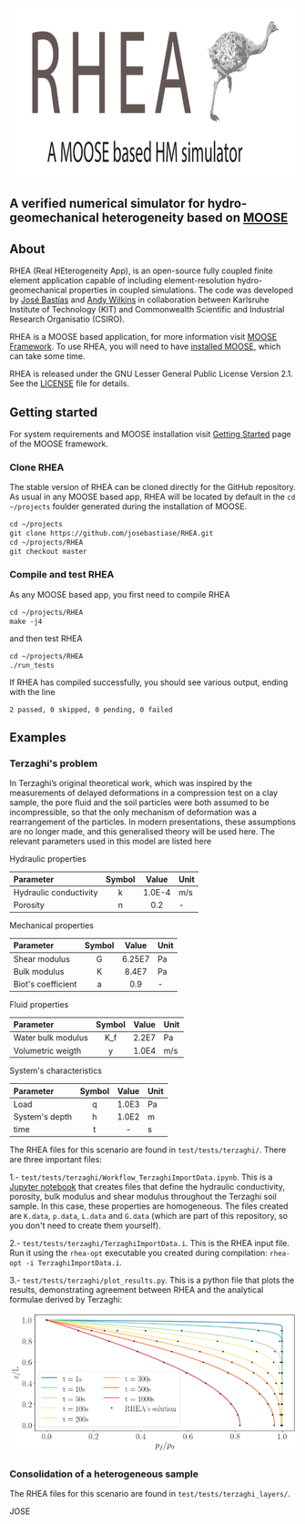 <p align="center">
 <img src="images/RHEA1.png" width="1200" height="300">
</p>

## A verified numerical simulator for hydro-geomechanical heterogeneity based on [MOOSE](https://mooseframework.inl.gov/)


## About

RHEA (Real HEterogeneity App), is an open-source fully coupled finite element application capable of including element-resolution hydro-geomechanical properties in coupled simulations. The code was developed by [José Bastías](https://ingeo.agw.kit.edu/21_99.php) and [Andy Wilkins](https://research.csiro.au/mgt/andy-wilkins/) in collaboration between Karlsruhe Institute of Technology (KIT) and Commonwealth Scientific and Industrial Research Organisatio (CSIRO).

RHEA is a MOOSE based application, for more information visit [MOOSE Framework](https://mooseframework.inl.gov/). To use RHEA, you will need to have [installed MOOSE](https://mooseframework.inl.gov/getting_started/installation/index.html), which can take some time.

RHEA is released under the GNU Lesser General Public License Version 2.1.  See the [LICENSE](LICENSE) file for details.

## Getting started

For system requirements and MOOSE installation visit [Getting Started](https://mooseframework.inl.gov/getting_started/installation/index.html) page of the MOOSE framework.

### Clone RHEA

The stable version of RHEA can be cloned directly for the GitHub repository. As usual in any MOOSE based app, RHEA will be located by default in the `cd ~/projects` foulder generated during the installation of MOOSE.

```
cd ~/projects
git clone https://github.com/josebastiase/RHEA.git
cd ~/projects/RHEA
git checkout master
```

### Compile and test RHEA

As any MOOSE based app, you first need to compile RHEA 

```
cd ~/projects/RHEA
make -j4
```

and then test RHEA

```
cd ~/projects/RHEA
./run_tests
```
If RHEA has compiled successfully, you should see various output, ending with the line

```
2 passed, 0 skipped, 0 pending, 0 failed
```

## Examples

### Terzaghi's problem

In Terzaghi’s original theoretical work, which was inspired by the measurements of delayed deformations in a compression test on a clay sample, the pore fluid and the soil particles were both assumed to be incompressible, so that the only mechanism of deformation was a rearrangement of the particles. In modern presentations, these assumptions are no longer made, and this generalised theory will be used here. The relevant parameters used in this model are listed here

Hydraulic properties

| Parameter | Symbol | Value | Unit | 
| :--- | :---: | :---:         |:---| 
| Hydraulic conductivity | k | 1.0E-4  | m/s |
| Porosity | n | 0.2 | - |

Mechanical properties

| Parameter | Symbol | Value | Unit | 
| :--- | :---: | :---:         |:---| 
| Shear modulus | G | 6.25E7 | Pa |
| Bulk modulus| K | 8.4E7 | Pa |
| Biot's coefficient | a | 0.9 | - |

Fluid properties

| Parameter | Symbol | Value | Unit | 
| :--- | :---: | :---:         |:---| 
| Water bulk modulus| K_f | 2.2E7 | Pa |
| Volumetric weigth | y | 1.0E4 | m/s  |

System's characteristics

| Parameter | Symbol | Value | Unit | 
| :--- | :---: | :---:         |:---| 
| Load| q | 1.0E3 | Pa |
| System's depth | h | 1.0E2 | m |
| time| t | - | s |

The RHEA files for this scenario are found in `test/tests/terzaghi/`.  There are three important files:

1.-  `test/tests/terzaghi/Workflow_TerzaghiImportData.ipynb`.  This is a [Jupyter notebook](https://jupyter.org/) that creates files that define the hydraulic conductivity, porosity, bulk modulus and shear modulus throughout the Terzaghi soil sample.  In this case, these properties are homogeneous.  The files created are `K.data`, `p.data`, `L.data` and `G.data` (which are part of this repository, so you don't need to create them yourself).

2.- `test/tests/terzaghi/TerzaghiImportData.i`.  This is the RHEA input file.  Run it using the `rhea-opt` executable you created during compilation: `rhea-opt -i TerzaghiImportData.i`.

3.- `test/tests/terzaghi/plot_results.py`.  This is a python file that plots the results, demonstrating agreement between RHEA and the analytical formulae derived by Terzaghi:

![Image](test/tests/terzaghi/terzaghi_p.png)

### Consolidation of a heterogeneous sample

The RHEA files for this scenario are found in `test/tests/terzaghi_layers/`.

JOSE


